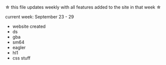 ☆ this file updates weekly with all features added to the site in that week ☆

current week: September 23 - 29

- website created
- ds
- gba
- sm64
- eagler
- hl1
- css stuff
